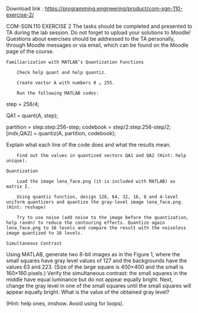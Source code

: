 Download link : https://programming.engineering/product/com-sgn-110-exercise-2/

COM-SGN.110 EXERCISE 2
The tasks should be completed and presented to TA during the lab session. Do not forget to upload your solutions to Moodle! Questions about exercises should be addressed to the TA personally, through Moodle messages or via email, which can be found on the Moodle page of the course.

    Familiarization with MATLAB’s Quantization Functions

        Check help quant and help quantiz.

        Create vector A with numbers 0 … 255.

        Run the following MATLAB codes:

step = 256/4;

QA1 = quant(A, step);

partition = step:step:256-step; codebook = step/2:step:256-step/2; [indx,QA2] = quantiz(A, partition, codebook);

Explain what each line of the code does and what the results mean.

        Find out the values in quantized vectors QA1 and QA2 (Hint: help unique).

    Quantization

        Load the image lena_face.png (it is included with MATLAB) as matrix I.

        Using quantiz function, design 128, 64, 32, 16, 8 and 4-level uniform quantizers and quantize the gray-level image lena_face.png. (Hint: reshape)

        Try to use noise (add noise to the image before the quantization, help randn) to reduce the contouring effects. Quantize again lena_face.png to 16 levels and compare the result with the noiseless image quantized to 16 levels.

    Simultaneous Contrast

Using MATLAB, generate two 8-bit images as in the Figure 1, where the small squares have gray level values of 127 and the backgrounds have the values 63 and 223. (Size of the large square is 400×400 and the small is 160×160 pixels.) Verify the simultaneous contrast: the small squares in the middle have equal luminance but do not appear equally bright. Next, change the gray level in one of the small squares until the small squares will appear equally bright. What is the value of the obtained gray level?

(Hint: help ones, imshow. Avoid using for loops).
